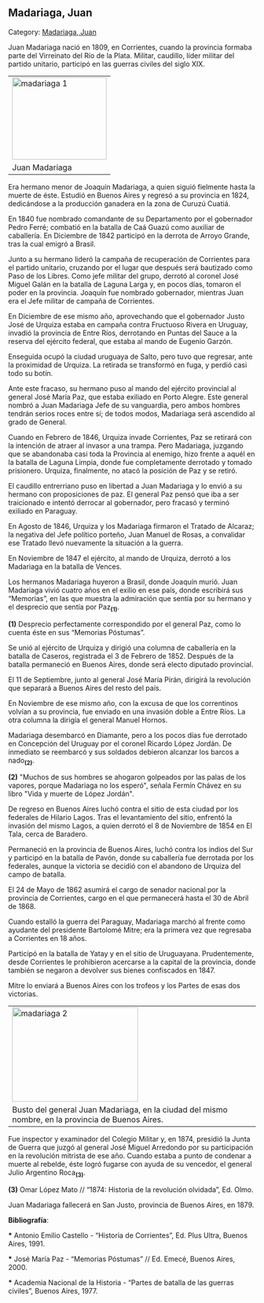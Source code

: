 ## Madariaga, Juan

Category: [Madariaga, Juan](http://descubrircorrientes.com.ar/2012/index.php/2654-biografias/l-m-n-n-o-p-q/madariaga-juan)

Juan Madariaga nació en 1809, en Corrientes, cuando la provincia formaba parte del Virreinato del Río de la Plata. Militar, caudillo, líder militar del partido unitario, participó en las guerras civiles del siglo XIX.

<table><tbody><tr><td><img src="http://descubrircorrientes.com.ar/2012/index.php/2654-biografias/l-m-n-n-o-p-q/images/fotos_de_historia_regional/madariaga%201.jpg" width="192" height="167" alt="madariaga 1"></td></tr><tr><td><span>Juan Madariaga</span></td></tr></tbody></table>

Era hermano menor de Joaquín Madariaga, a quien siguió fielmente hasta la muerte de éste. Estudió en Buenos Aires y regresó a su provincia en 1824, dedicándose a la producción ganadera en la zona de Curuzú Cuatiá.

En 1840 fue nombrado comandante de su Departamento por el gobernador Pedro Ferré; combatió en la batalla de Caá Guazú como auxiliar de caballería. En Diciembre de 1842 participó en la derrota de Arroyo Grande, tras la cual emigró a Brasil.

Junto a su hermano lideró la campaña de recuperación de Corrientes para el partido unitario, cruzando por el lugar que después será bautizado como Paso de los Libres. Como jefe militar del grupo, derrotó al coronel José Miguel Galán en la batalla de Laguna Larga y, en pocos días, tomaron el poder en la provincia. Joaquín fue nombrado gobernador, mientras Juan era el Jefe militar de campaña de Corrientes.

En Diciembre de ese mismo año, aprovechando que el gobernador Justo José de Urquiza estaba en campaña contra Fructuoso Rivera en Uruguay, invadió la provincia de Entre Ríos, derrotando en Puntas del Sauce a la reserva del ejército federal, que estaba al mando de Eugenio Garzón.

Enseguida ocupó la ciudad uruguaya de Salto, pero tuvo que regresar, ante la proximidad de Urquiza. La retirada se transformó en fuga, y perdió casi todo su botín.

Ante este fracaso, su hermano puso al mando del ejército provincial al general José María Paz, que estaba exiliado en Porto Alegre. Este general nombró a Juan Madariaga Jefe de su vanguardia, pero ambos hombres tendrán serios roces entre sí; de todos modos, Madariaga será ascendido al grado de General.

Cuando en Febrero de 1846, Urquiza invade Corrientes, Paz se retirará con la intención de atraer al invasor a una trampa. Pero Madariaga, juzgando que se abandonaba casi toda la Provincia al enemigo, hizo frente a aquél en la batalla de Laguna Limpia, donde fue completamente derrotado y tomado prisionero. Urquiza, finalmente, no atacó la posición de Paz y se retiró.

El caudillo entrerriano puso en libertad a Juan Madariaga y lo envió a su hermano con proposiciones de paz. El general Paz pensó que iba a ser traicionado e intentó derrocar al gobernador, pero fracasó y terminó exiliado en Paraguay.

En Agosto de 1846, Urquiza y los Madariaga firmaron el Tratado de Alcaraz; la negativa del Jefe político porteño, Juan Manuel de Rosas, a convalidar ese Tratado llevó nuevamente la situación a la guerra.

En Noviembre de 1847 el ejército, al mando de Urquiza, derrotó a los Madariaga en la batalla de Vences.

Los hermanos Madariaga huyeron a Brasil, donde Joaquín murió. Juan Madariaga vivió cuatro años en el exilio en ese país, donde escribirá sus “Memorias”, en las que muestra la admiración que sentía por su hermano y el desprecio que sentía por Paz<sub><strong>(1)</strong></sub>.  

**(1)** Desprecio perfectamente correspondido por el general Paz, como lo cuenta éste en sus “Memorias Póstumas”.

Se unió al ejército de Urquiza y dirigió una columna de caballería en la batalla de Caseros, registrada el 3 de Febrero de 1852. Después de la batalla permaneció en Buenos Aires, donde será electo diputado provincial.

El 11 de Septiembre, junto al general José María Pirán, dirigirá la revolución que separará a Buenos Aires del resto del país.

En Noviembre de ese mismo año, con la excusa de que los correntinos volvían a su provincia, fue enviado en una invasión doble a Entre Ríos. La otra columna la dirigía el general Manuel Hornos.

Madariaga desembarcó en Diamante, pero a los pocos días fue derrotado en Concepción del Uruguay por el coronel Ricardo López Jordán. De inmediato se reembarcó y sus soldados debieron alcanzar los barcos a nado<sub><strong>(2)</strong></sub>.  

**(2)** "Muchos de sus hombres se ahogaron golpeados por las palas de los vapores, porque Madariaga no los esperó", señala Fermín Chávez en su libro "Vida y muerte de López Jordán".

De regreso en Buenos Aires luchó contra el sitio de esta ciudad por los federales de Hilario Lagos. Tras el levantamiento del sitio, enfrentó la invasión del mismo Lagos, a quien derrotó el 8 de Noviembre de 1854 en El Tala, cerca de Baradero.

Permaneció en la provincia de Buenos Aires, luchó contra los indios del Sur y participó en la batalla de Pavón, donde su caballería fue derrotada por los federales, aunque la victoria se decidió con el abandono de Urquiza del campo de batalla.

El 24 de Mayo de 1862 asumirá el cargo de senador nacional por la provincia de Corrientes, cargo en el que permanecerá hasta el 30 de Abril de 1868.

Cuando estalló la guerra del Paraguay, Madariaga marchó al frente como ayudante del presidente Bartolomé Mitre; era la primera vez que regresaba a Corrientes en 18 años.

Participó en la batalla de Yatay y en el sitio de Uruguayana. Prudentemente, desde Corrientes le prohibieron acercarse a la capital de la provincia, donde también se negaron a devolver sus bienes confiscados en 1847.

Mitre lo enviará a Buenos Aires con los trofeos y los Partes de esas dos victorias.

<table><tbody><tr><td><img src="http://descubrircorrientes.com.ar/2012/index.php/2654-biografias/l-m-n-n-o-p-q/images/fotos_de_historia_regional/madariaga%202.jpg" width="256" height="192" alt="madariaga 2"></td></tr><tr><td><span>Busto del general Juan Madariaga, en la ciudad del mismo nombre, en la provincia de Buenos Aires.</span></td></tr></tbody></table>

Fue inspector y examinador del Colegio Militar y, en 1874, presidió la Junta de Guerra que juzgó al general José Miguel Arredondo por su participación en la revolución mitrista de ese año. Cuando estaba a punto de condenar a muerte al rebelde, éste logró fugarse con ayuda de su vencedor, el general Julio Argentino Roca<sub><strong>(3)</strong></sub>.  

**(3)** Omar López Mato // “1874: Historia de la revolución olvidada”, Ed. Olmo.

Juan Madariaga fallecerá en San Justo, provincia de Buenos Aires, en 1879.

**Bibliografía**:

**\*** Antonio Emilio Castello - “Historia de Corrientes”, Ed. Plus Ultra, Buenos Aires, 1991.

**\*** José María Paz - “Memorias Póstumas” // Ed. Emecé, Buenos Aires, 2000.

**\*** Academia Nacional de la Historia - “Partes de batalla de las guerras civiles”, Buenos Aires, 1977.